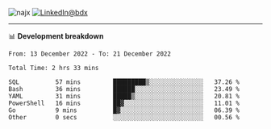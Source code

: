 <p align="left"><img src="https://komarev.com/ghpvc/?username=najx&label=GitHub%20Profile%20Views&color=yellow&style=flat" alt="najx" />
<a href="https://www.linkedin.com/in/abdx"><img src="https://img.shields.io/badge/LinkedIn--_.svg?style=social&logo=linkedin" alt="LinkedIn@bdx"></a> </p align="center">

-----

📊 **Development breakdown**
<!--START_SECTION:waka-->

```text
From: 13 December 2022 - To: 21 December 2022

Total Time: 2 hrs 33 mins

SQL          57 mins         █████████▒░░░░░░░░░░░░░░░   37.26 %
Bash         36 mins         ██████░░░░░░░░░░░░░░░░░░░   23.49 %
YAML         31 mins         █████▒░░░░░░░░░░░░░░░░░░░   20.81 %
PowerShell   16 mins         ██▓░░░░░░░░░░░░░░░░░░░░░░   11.01 %
Go           9 mins          █▓░░░░░░░░░░░░░░░░░░░░░░░   06.39 %
Other        0 secs          ░░░░░░░░░░░░░░░░░░░░░░░░░   00.56 %
```

<!--END_SECTION:waka-->
